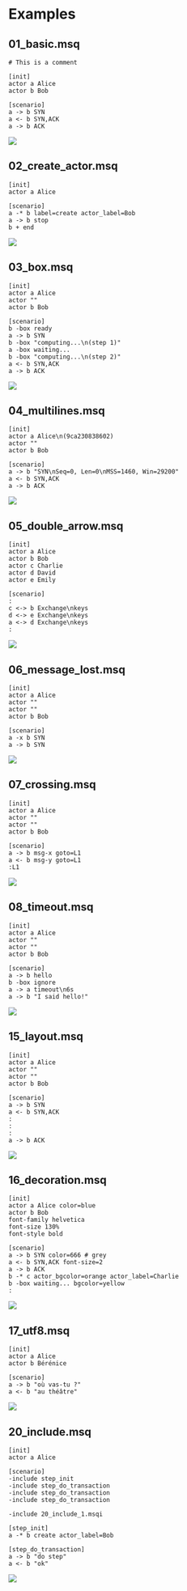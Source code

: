 # Examples
## 01_basic.msq

	
	# This is a comment
	
	[init]
	actor a Alice
	actor b Bob
	
	[scenario]
	a -> b SYN
	a <- b SYN,ACK
	a -> b ACK
	
![](examples/01_basic.png)

## 02_create_actor.msq

	[init]
	actor a Alice
	
	[scenario]
	a -* b label=create actor_label=Bob
	a -> b stop
	b + end
	
![](examples/02_create_actor.png)

## 03_box.msq

	[init]
	actor a Alice
	actor ""
	actor b Bob
	
	[scenario]
	b -box ready
	a -> b SYN
	b -box "computing...\n(step 1)"
	a -box waiting...
	b -box "computing...\n(step 2)"
	a <- b SYN,ACK
	a -> b ACK
	
![](examples/03_box.png)

## 04_multilines.msq

	[init]
	actor a Alice\n(9ca230838602)
	actor ""
	actor b Bob
	
	[scenario]
	a -> b "SYN\nSeq=0, Len=0\nMSS=1460, Win=29200"
	a <- b SYN,ACK
	a -> b ACK
	
![](examples/04_multilines.png)

## 05_double_arrow.msq

	[init]
	actor a Alice
	actor b Bob
	actor c Charlie
	actor d David
	actor e Emily
	
	[scenario]
	:
	c <-> b Exchange\nkeys
	d <-> e Exchange\nkeys
	a <-> d Exchange\nkeys
	:
	
![](examples/05_double_arrow.png)

## 06_message_lost.msq

	[init]
	actor a Alice
	actor ""
	actor ""
	actor b Bob
	
	[scenario]
	a -x b SYN
	a -> b SYN
	
![](examples/06_message_lost.png)

## 07_crossing.msq

	[init]
	actor a Alice
	actor ""
	actor ""
	actor b Bob
	
	[scenario]
	a -> b msg-x goto=L1
	a <- b msg-y goto=L1
	:L1
![](examples/07_crossing.png)

## 08_timeout.msq

	[init]
	actor a Alice
	actor ""
	actor ""
	actor b Bob
	
	[scenario]
	a -> b hello
	b -box ignore
	a -> a timeout\n6s
	a -> b "I said hello!"
	
![](examples/08_timeout.png)

## 15_layout.msq

	[init]
	actor a Alice
	actor ""
	actor ""
	actor b Bob
	
	[scenario]
	a -> b SYN
	a <- b SYN,ACK
	:
	:
	:
	a -> b ACK
	
![](examples/15_layout.png)

## 16_decoration.msq

	[init]
	actor a Alice color=blue
	actor b Bob
	font-family helvetica
	font-size 130%
	font-style bold
	
	[scenario]
	a -> b SYN color=666 # grey
	a <- b SYN,ACK font-size=2
	a -> b ACK
	b -* c actor_bgcolor=orange actor_label=Charlie
	b -box waiting... bgcolor=yellow
	:
	
![](examples/16_decoration.png)

## 17_utf8.msq

	[init]
	actor a Alice
	actor b Bérénice
	
	[scenario]
	a -> b "où vas-tu ?"
	a <- b "au théâtre"
![](examples/17_utf8.png)

## 20_include.msq

	[init]
	actor a Alice
	
	[scenario]
	-include step_init
	-include step_do_transaction
	-include step_do_transaction
	-include step_do_transaction
	
	-include 20_include_1.msqi
	
	[step_init]
	a -* b create actor_label=Bob
	
	[step_do_transaction]
	a -> b "do step"
	a <- b "ok"
![](examples/20_include.png)


